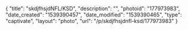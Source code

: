 {
    "title": "skdjfhsjdNFL\/KSD",
    "description": "",
    "photoid": "177973983",
    "date_created": "1539390457",
    "date_modified": "1539390465",
    "type": "captivate",
    "layout": "photo",
    "url": "\/p\/skdjfhsjdnfl-ksd\/177973983"
}